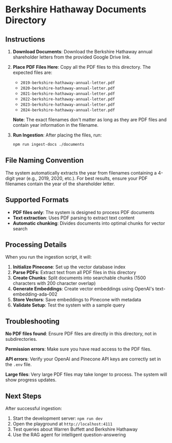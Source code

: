 # Berkshire Hathaway Documents Directory

## Instructions

1. **Download Documents**: Download the Berkshire Hathaway annual shareholder letters from the provided Google Drive link.

2. **Place PDF Files Here**: Copy all the PDF files to this directory. The expected files are:
   - `2019-berkshire-hathaway-annual-letter.pdf`
   - `2020-berkshire-hathaway-annual-letter.pdf`
   - `2021-berkshire-hathaway-annual-letter.pdf`
   - `2022-berkshire-hathaway-annual-letter.pdf`
   - `2023-berkshire-hathaway-annual-letter.pdf`
   - `2024-berkshire-hathaway-annual-letter.pdf`

   **Note**: The exact filenames don't matter as long as they are PDF files and contain year information in the filename.

3. **Run Ingestion**: After placing the files, run:
   ```bash
   npm run ingest-docs ./documents
   ```

## File Naming Convention

The system automatically extracts the year from filenames containing a 4-digit year (e.g., 2019, 2020, etc.). For best results, ensure your PDF filenames contain the year of the shareholder letter.

## Supported Formats

- **PDF files only**: The system is designed to process PDF documents
- **Text extraction**: Uses PDF parsing to extract text content
- **Automatic chunking**: Divides documents into optimal chunks for vector search

## Processing Details

When you run the ingestion script, it will:

1. **Initialize Pinecone**: Set up the vector database index
2. **Parse PDFs**: Extract text from all PDF files in this directory
3. **Create Chunks**: Split documents into searchable chunks (1500 characters with 200 character overlap)
4. **Generate Embeddings**: Create vector embeddings using OpenAI's text-embedding-ada-002
5. **Store Vectors**: Save embeddings to Pinecone with metadata
6. **Validate Setup**: Test the system with a sample query

## Troubleshooting

**No PDF files found**: Ensure PDF files are directly in this directory, not in subdirectories.

**Permission errors**: Make sure you have read access to the PDF files.

**API errors**: Verify your OpenAI and Pinecone API keys are correctly set in the `.env` file.

**Large files**: Very large PDF files may take longer to process. The system will show progress updates.

## Next Steps

After successful ingestion:
1. Start the development server: `npm run dev`
2. Open the playground at `http://localhost:4111`
3. Test queries about Warren Buffett and Berkshire Hathaway
4. Use the RAG agent for intelligent question-answering
